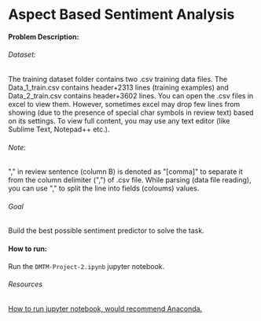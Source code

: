 # Aspect Based Sentiment Analysis 

#### Problem Description:


###### Dataset: 

The training dataset folder contains two .csv training data files. The Data_1_train.csv contains header+2313 lines (training examples) and Data_2_train.csv contains header+3602 lines. 
You can open the .csv files in excel to view them. However, sometimes excel may drop few lines from showing (due to the presence of special char symbols in review text) based on 
its settings. To view full content, you may use any text editor (like Sublime Text, Notepad++ etc.). 


###### Note:

"," in review sentence (column B) is denoted as "[comma]" to separate it from the column delimiter (",") of .csv file. 
While parsing (data file reading), you can use "," to split the line into fields (coloums) values.
 

###### Goal

Build the best possible sentiment predictor to solve the task.

#### How to run:

Run the `DMTM-Project-2.ipynb` jupyter notebook.


###### Resources

[How to run jupyter notebook, would recommend Anaconda.](https://www.anaconda.com/download/)